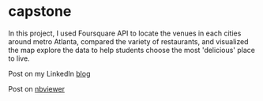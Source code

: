 # capstone

In this project, I used Foursquare API to locate the venues in each cities around metro Atlanta, compared the variety of restaurants, and visualized the map explore the data to help students choose the most 'delicious' place to live.

Post on my LinkedIn [blog](https://www.linkedin.com/pulse/food-101-students-atlanta-chen-tze-tsai/?trackingId=xcvAnLIQRLS4TofvuxpFLg%3D%3D)

Post on [nbviewer](https://nbviewer.jupyter.org/github/ws770324/capstone/blob/master/atl_restaurant.ipynb)
